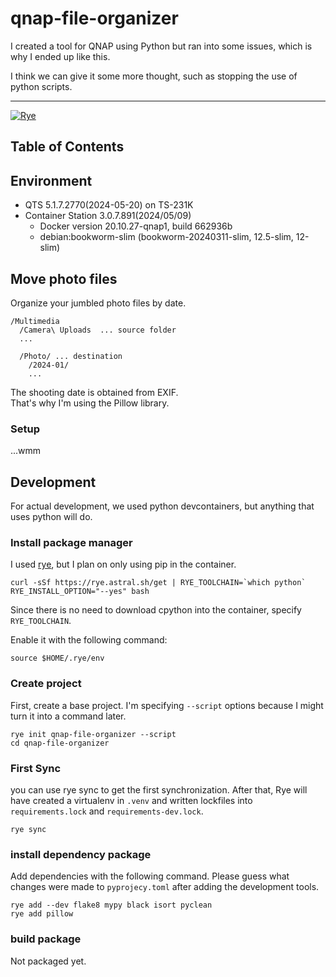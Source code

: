 # qnap-file-organizer

I created a tool for QNAP using Python but ran into some issues, which is why I ended up like this.

I think we can give it some more thought, such as stopping the use of python scripts.

---
[![Rye](https://img.shields.io/endpoint?url=https://raw.githubusercontent.com/astral-sh/rye/main/artwork/badge.json)](https://rye.astral.sh)


## Table of Contents <!-- omit in toc -->




## Environment

- QTS 5.1.7.2770(2024-05-20) on TS-231K
- Container Station 3.0.7.891(2024/05/09)
  - Docker version 20.10.27-qnap1, build 662936b
  - debian:bookworm-slim (bookworm-20240311-slim, 12.5-slim, 12-slim)


## Move photo files

Organize your jumbled photo files by date.

```
/Multimedia
  /Camera\ Uploads  ... source folder
  ...

  /Photo/ ... destination
    /2024-01/  
    ...
```

The shooting date is obtained from EXIF.<br>
That's why I'm using the Pillow library.

### Setup

...wmm



## Development

For actual development, we used python devcontainers, but anything that uses python will do.

### Install package manager

I used [rye](https://rye.astral.sh/guide/installation/), but I plan on only using pip in the container.

```shell
curl -sSf https://rye.astral.sh/get | RYE_TOOLCHAIN=`which python` RYE_INSTALL_OPTION="--yes" bash
```

Since there is no need to download cpython into the container, specify `RYE_TOOLCHAIN`.

Enable it with the following command:

```shell
source $HOME/.rye/env
```

### Create project

First, create a base project.
I'm specifying `--script` options because I might turn it into a command later.

```shell
rye init qnap-file-organizer --script
cd qnap-file-organizer
```

### First Sync

you can use rye sync to get the first synchronization. After that, 
Rye will have created a virtualenv in `.venv` and written lockfiles into `requirements.lock` and `requirements-dev.lock`.

```shell
rye sync
```

### install dependency package

Add dependencies with the following command.
Please guess what changes were made to `pyprojecy.toml` after adding the development tools.

```shell
rye add --dev flake8 mypy black isort pyclean
rye add pillow
```

### build package

Not packaged yet.

